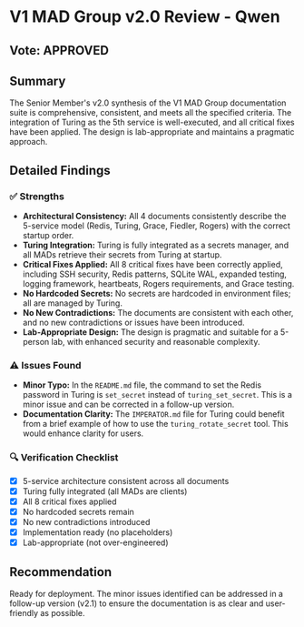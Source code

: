 # V1 MAD Group v2.0 Review - Qwen

## Vote: APPROVED

## Summary
The Senior Member's v2.0 synthesis of the V1 MAD Group documentation suite is comprehensive, consistent, and meets all the specified criteria. The integration of Turing as the 5th service is well-executed, and all critical fixes have been applied. The design is lab-appropriate and maintains a pragmatic approach.

## Detailed Findings

### ✅ Strengths
- **Architectural Consistency:** All 4 documents consistently describe the 5-service model (Redis, Turing, Grace, Fiedler, Rogers) with the correct startup order.
- **Turing Integration:** Turing is fully integrated as a secrets manager, and all MADs retrieve their secrets from Turing at startup.
- **Critical Fixes Applied:** All 8 critical fixes have been correctly applied, including SSH security, Redis patterns, SQLite WAL, expanded testing, logging framework, heartbeats, Rogers requirements, and Grace testing.
- **No Hardcoded Secrets:** No secrets are hardcoded in environment files; all are managed by Turing.
- **No New Contradictions:** The documents are consistent with each other, and no new contradictions or issues have been introduced.
- **Lab-Appropriate Design:** The design is pragmatic and suitable for a 5-person lab, with enhanced security and reasonable complexity.

### ⚠️ Issues Found
- **Minor Typo:** In the `README.md` file, the command to set the Redis password in Turing is `set_secret` instead of `turing_set_secret`. This is a minor issue and can be corrected in a follow-up version.
- **Documentation Clarity:** The `IMPERATOR.md` file for Turing could benefit from a brief example of how to use the `turing_rotate_secret` tool. This would enhance clarity for users.

### 🔍 Verification Checklist
- [x] 5-service architecture consistent across all documents
- [x] Turing fully integrated (all MADs are clients)
- [x] All 8 critical fixes applied
- [x] No hardcoded secrets remain
- [x] No new contradictions introduced
- [x] Implementation ready (no placeholders)
- [x] Lab-appropriate (not over-engineered)

## Recommendation
Ready for deployment. The minor issues identified can be addressed in a follow-up version (v2.1) to ensure the documentation is as clear and user-friendly as possible.